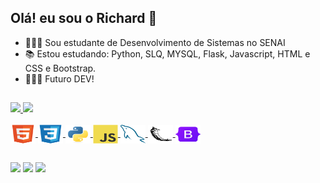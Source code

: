 ## Olá! eu sou o Richard 👋

- 👨🏻‍🎓 Sou estudante de Desenvolvimento de Sistemas no SENAI
- 📚 Estou estudando: Python, SLQ, MYSQL, Flask, Javascript, HTML e CSS e Bootstrap.
- 👨🏻‍💻 Futuro DEV!
##
<div>
  <a href="https://github.com/Richard15151">
  <img height="180em" src="https://github-readme-stats.vercel.app/api?username=Richard15151&show_icons=true&theme=dark&include_all_commits=true&count_private=true"/>
  <img height="180em" src="https://github-readme-stats.vercel.app/api/top-langs/?username=Richard15151&layout=compact&langs_count=16&theme=dark"/>
</div>
<div style="display: inline_block"><br>
  <img align="center" alt="Richard-HTML" height="30" width="40" src="https://raw.githubusercontent.com/devicons/devicon/master/icons/html5/html5-original.svg">
  <img align="center" alt="Richard-CSS" height="30" width="40" src="https://raw.githubusercontent.com/devicons/devicon/master/icons/css3/css3-original.svg">
  <img align="center" alt="Richard-Python" height="30" width="40" src="https://raw.githubusercontent.com/devicons/devicon/master/icons/python/python-original.svg">
  <img align="center" alt="Richard-Javascript" height="30" width="40" src="https://raw.githubusercontent.com/devicons/devicon/master/icons/javascript/javascript-original.svg">
  <img align="center" alt="Richard-mysql" height="30" width="40" src="https://raw.githubusercontent.com/devicons/devicon/master/icons/mysql/mysql-original.svg">
  <img align="center" alt="Richard-flask" height="30" width="40" src="https://raw.githubusercontent.com/devicons/devicon/master/icons/flask/flask-original.svg">
  <img align="center" alt="Richard-flask" height="30" width="40" src="https://raw.githubusercontent.com/devicons/devicon/master/icons/bootstrap/bootstrap-original.svg">
</div>
    
##

<div> 
  <a href="https://instagram.com/_rich4rd_" target="_blank"><img src="https://img.shields.io/badge/-Instagram-%23E4405F?style=for-the-badge&logo=instagram&logoColor=white" target="_blank"></a>
  <a href = "mailto:richard.oliveira.senai@gmail.com"><img src="https://img.shields.io/badge/-Gmail-%23333?style=for-the-badge&logo=gmail&logoColor=white" target="_blank"></a>
  <a href="https://www.linkedin.com/in/richard-oliveira-b30a10315/" target="_blank"><img src="https://img.shields.io/badge/-LinkedIn-%230077B5?style=for-the-badge&logo=linkedin&logoColor=white" target="_blank"></a> 
  
</div>
